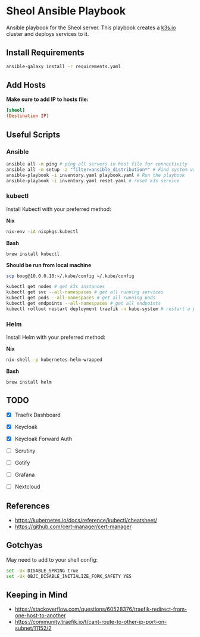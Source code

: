 # Sheol Ansible Playbook

Ansible playbook for the Sheol server. This playbook creates a [k3s.io](https://k3s.io/) cluster and deploys services to it.

## Install Requirements

```bash
ansible-galaxy install -r requirements.yaml
```

## Add Hosts

**Make sure to add IP to hosts file:**

```ini
[sheol]
(Destination IP)
```

## Useful Scripts

### Ansible

```bash
ansible all -m ping # ping all servers in host file for connectivity
ansible all -m setup -a "filter=ansible_distribution*" # Find system variables
ansible-playbook -i inventory.yaml playbook.yaml # Run the playbook
ansible-playbook -i inventory.yaml reset.yaml # reset k3s service
```

### kubectl

Install Kubectl with your preferred method:

**Nix**

```bash
nix-env -iA nixpkgs.kubectl
```

**Bash**

```
brew install kubectl
```

**Should be run from local machine**

```bash
scp boog@10.0.0.10:~/.kube/config ~/.kube/config
```

```bash
kubectl get nodes # get k3s instances
kubectl get svc --all-namespaces # get all running services
kubectl get pods --all-namespaces # get all running pods
kubectl get endpoints --all-namespaces # get all endpoints
kubectl rollout restart deployment traefik -n kube-system # restart a pod
```

### Helm

Install Helm with your preferred method:

**Nix**

```bash
nix-shell -p kubernetes-helm-wrapped
```

**Bash**

```
brew install helm
```



## TODO

- [x] Traefik Dashboard

- [x] Keycloak

- [x] Keycloak Forward Auth

- [ ] Scrutiny
- [ ] Gotify
- [ ] Grafana
- [ ] Nextcloud

## References

- https://kubernetes.io/docs/reference/kubectl/cheatsheet/
- <https://github.com/cert-manager/cert-manager>

## Gotchyas

May need to add to your shell config:

```bash
set -Ux DISABLE_SPRING true
set -Ux OBJC_DISABLE_INITIALIZE_FORK_SAFETY YES
```

## Keeping in Mind

* https://stackoverflow.com/questions/60528376/traefik-redirect-from-one-host-to-another
* https://community.traefik.io/t/cant-route-to-other-ip-port-on-subnet/11152/2
